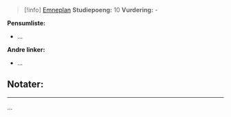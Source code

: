 > [!info]
> [Emneplan](https://www.hvl.no/studier/studieprogram/emne/ING164/)
> **Studiepoeng:** 10
> **Vurdering:** -

**Pensumliste:**
- ...

**Andre linker:**
- ...



## Notater:
- - -
...

